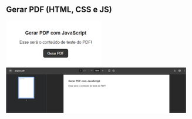 ## Gerar PDF (HTML, CSS e JS)

<img src="https://github.com/hiranferretibaccos725/gerar-pdf-js/blob/main/readme-images/1.png" width="260" /> <img src="https://github.com/hiranferretibaccos725/gerar-pdf-js/blob/main/readme-images/2.png" width="490" /> 
